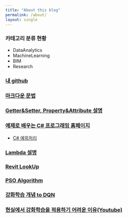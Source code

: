 ```yaml
---
title: "About this blog"
permalink: /about/
layout: single
---
```


### 카테고리 분류 현황

+ DataAnalytics
+ MachineLearning
+ BIM
+ Research

### [내 github](https://github.com/mkim105/mkim105.github.io)

### [마크다운 문법](https://devinlife.com/howto%20github%20pages/markdown-syntax/)

### [Getter&Setter, Property&Attribute 설명](https://blog.naver.com/takudaddy/221992615858/)

### [예제로 배우는 C# 프로그래밍 홈페이지](http://www.csharpstudy.com/)
  * [C# 예외처리](http://www.csharpstudy.com/CSharp/CSharp-exception.aspx)

### [Lambda 설명](https://blog.naver.com/takudaddy/221984513619/)

### [Revit LookUp](https://github.com/jeremytammik/RevitLookup/releases/tag/2020.0.0.4)

### [PSO Algorithm](https://blog.naver.com/ekangeun/221368253864)

### [강화학습 개념 to DQN](https://jeinalog.tistory.com/20)

### [현실에서 강화학습을 적용하기 어려운 이유(Youtube)](https://www.youtube.com/watch?v=A03TpsFjFfM)
